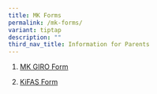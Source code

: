 ```yaml
---
title: MK Forms
permalink: /mk-forms/
variant: tiptap
description: ""
third_nav_title: Information for Parents
---
```

<ol data-tight="true" class="tight">
<li>
<p><a href="/files/mk_giro_form.pdf" rel="noopener nofollow" target="_blank">MK GIRO Form</a>
</p>
</li>
<li>
<p><a href="/files/KiFAS_Form.pdf" rel="noopener nofollow" target="_blank">KiFAS Form</a>
</p>
</li>
</ol>
<p></p>